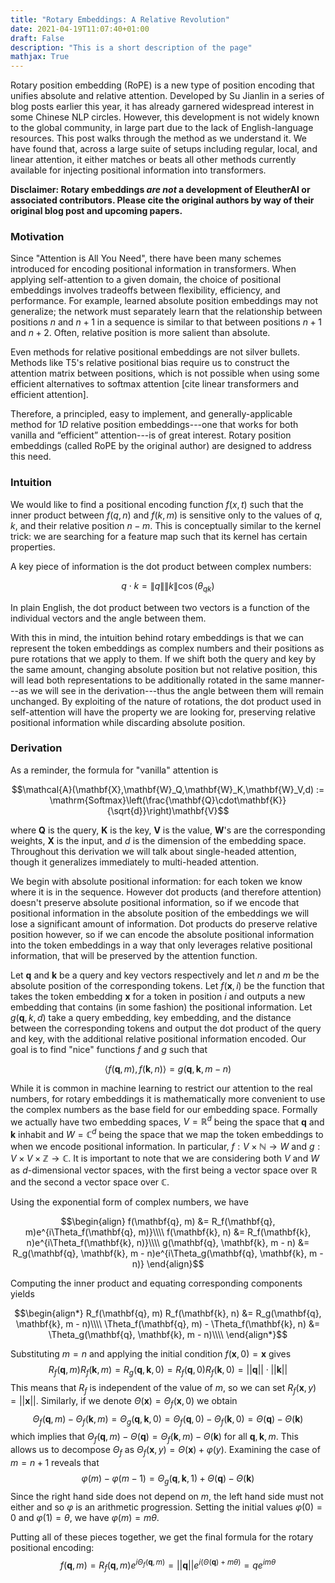 ```yaml
---
title: "Rotary Embeddings: A Relative Revolution"
date: 2021-04-19T11:07:40+01:00
draft: False
description: "This is a short description of the page"
mathjax: True
---
```


Rotary position embedding (RoPE) is a new type of position encoding that unifies absolute and relative attention. Developed by Su Jianlin in a series of blog posts earlier this year, it has already garnered widespread interest in some Chinese NLP circles. However, this development is not widely known to the global community, in large part due to the lack of English-language resources. This post walks through the method as we understand it. We have found that, across a large suite of setups including regular, local, and linear attention, it either matches or beats all other methods currently available for injecting positional information into transformers.

**Disclaimer: Rotary embeddings *are not* a development of EleutherAI or associated contributors. Please cite the original authors by way of their original blog post and upcoming papers.**

### Motivation

Since "Attention is All You Need", there have been many schemes introduced for encoding positional information in transformers. When applying self-attention to a given domain, the choice of positional embeddings involves tradeoffs between flexibility, efficiency, and performance. For example, learned absolute position embeddings may not generalize; the network must separately learn that the relationship between positions $n$ and $n+1$ in a sequence is similar to that between positions $n+1$ and $n+2$. Often, relative position is more salient than absolute. 

Even methods for relative positional embeddings are not silver bullets. Methods like T5's relative positional bias require us to construct the attention matrix between positions, which is not possible when using some efficient alternatives to softmax attention [cite linear transformers and efficient attention].

Therefore, a principled, easy to implement, and generally-applicable method for $1D$ relative position embeddings---one that works for both vanilla and “efficient” attention---is of great interest. Rotary position embeddings (called RoPE by the original author) are designed to address this need.

### Intuition

We would like to find a positional encoding function $f(x, t)$ such that the inner product between $f(q, n)$ and $f(k, m)$ is sensitive only to the values of $q$, $k$, and their relative position $n-m$. This is conceptually similar to the kernel trick: we are searching for a feature map such that its kernel has certain properties.

A key piece of information is the dot product between complex numbers:

$$q \cdot k = \lVert q\rVert \lVert k\rVert \cos\left(\theta_{qk}\right)$$

In plain English, the dot product between two vectors is a function of the individual vectors and the angle between them.

With this in mind, the intuition behind rotary embeddings is that we can represent the token embeddings as complex numbers and their positions as pure rotations that we apply to them. If we shift both the query and key by the same amount, changing absolute position but not relative position, this will lead both representations to be additionally rotated in the same manner---as we will see in the derivation---thus the angle between them will remain unchanged. By exploiting of the nature of rotations, the dot product used in self-attention will have the property we are looking for, preserving relative positional information while discarding absolute position.

### Derivation

As a reminder, the formula for "vanilla" attention is

$$\mathcal{A}(\mathbf{X},\mathbf{W}_Q,\mathbf{W}_K,\mathbf{W}_V,d) := \mathrm{Softmax}\left(\frac{\mathbf{Q}\cdot\mathbf{K}}{\sqrt{d}}\right)\mathbf{V}$$

where $\mathbf{Q}$ is the query, $\mathbf{K}$ is the key, $\mathbf{V}$ is the value, $\mathbf{W}$'s are the corresponding weights, $\mathbf{X}$ is the input, and $d$ is the dimension of the embedding space. Throughout this derivation we will talk about single-headed attention, though it generalizes immediately to multi-headed attention.

We begin with absolute positional information: for each token we know where it is in the sequence. However dot products (and therefore attention) doesn't preserve absolute positional information, so if we encode that positional information in the absolute position of the embeddings we will lose a significant amount of information. Dot products do preserve relative position however, so if we can encode the absolute positional information into the token embeddings in a way that only leverages relative positional information, that will be preserved by the attention function.

Let $\mathbf{q}$ and $\mathbf{k}$ be a query and key vectors respectively and let $n$ and $m$ be the absolute position of the corresponding tokens. Let $f(\mathbf{x}, i)$ be the function that takes the token embedding $\mathbf{x}$ for a token in position $i$ and outputs a new embedding that contains (in some fashion) the positional information. Let $g(\mathbf{q}, k, d)$ take a query embedding, key embedding, and the distance between the corresponding tokens and output the dot product of the query and key, with the additional relative positional information encoded. Our goal is to find "nice" functions $f$ and $g$ such that

$$\langle f(\mathbf{q}, m),f(\mathbf{k},n) \rangle = g(\mathbf{q}, \mathbf{k}, m - n)$$

While it is common in machine learning to restrict our attention to the real numbers, for rotary embeddings it is mathematically more convenient to use the complex numbers as the base field for our embedding space. Formally we actually have two embedding spaces, $V=\mathbb{R}^d$ being the space that $\mathbf{q}$ and $\mathbf{k}$ inhabit and $W=\mathbb{C}^d$ being the space that we map the token embeddings to when we encode positional information. In particular, $f:V\times\mathbb{N}\to W$ and $g:V\times V\times\mathbb{Z}\to\mathbb{C}$. It is important to note that we are considering both $V$ and $W$ as $d$-dimensional vector spaces, with the first being a vector space over $\mathbb{R}$ and the second a vector space over $\mathbb{C}$.

Using the exponential form of complex numbers, we have

$$\begin{align}
    f(\mathbf{q}, m) &= R_f(\mathbf{q}, m)e^{i\Theta_f(\mathbf{q}, m)}\\\\
    f(\mathbf{k}, n) &= R_f(\mathbf{k}, n)e^{i\Theta_f(\mathbf{k}, n)}\\\\
    g(\mathbf{q}, \mathbf{k}, m - n) &= R_g(\mathbf{q}, \mathbf{k}, m - n)e^{i\Theta_g(\mathbf{q}, \mathbf{k}, m - n)}
\end{align}$$

Computing the inner product and equating corresponding components yields

$$\begin{align*}
    R_f(\mathbf{q}, m) R_f(\mathbf{k}, n) &= R_g(\mathbf{q}, \mathbf{k}, m - n)\\\\
    \Theta_f(\mathbf{q}, m) - \Theta_f(\mathbf{k}, n) &= \Theta_g(\mathbf{q}, \mathbf{k}, m - n)\\\\
\end{align*}$$

Substituting $m=n$ and applying the initial condition $f(\mathbf{x}, 0) = \mathbf{x}$ gives
$$R_f(\mathbf{q}, m) R_f(\mathbf{k}, m) = R_g(\mathbf{q}, \mathbf{k}, 0) = R_f(\mathbf{q}, 0) R_f(\mathbf{k}, 0) = ||\mathbf{q}||\cdot||\mathbf{k}||$$ This means that $R_f$ is independent of the value of $m$, so we can set $R_f(\mathbf{x}, y) = ||\mathbf{x}||$. Similarly, if we denote $\Theta(\mathbf{x}) = \Theta_f(\mathbf{x}, 0)$ we obtain $$\Theta_f(\mathbf{q}, m) - \Theta_f(\mathbf{k}, m) = \Theta_g(\mathbf{q}, \mathbf{k}, 0) = \Theta_f(\mathbf{q}, 0) - \Theta_f(\mathbf{k}, 0) = \Theta(\mathbf{q}) - \Theta(\mathbf{k})$$ which implies that $\Theta_f(\mathbf{q}, m) - \Theta(\mathbf{q}) = \Theta_f(\mathbf{k}, m) - \Theta(\mathbf{k})$ for all $\mathbf{q},\mathbf{k},m$. This allows us to decompose $\Theta_f$ as $\Theta_f(\mathbf{x}, y) = \Theta(\mathbf{x}) + \varphi(y)$. Examining the case of $m = n + 1$ reveals that $$\varphi(m) - \varphi(m-1) = \Theta_g(\mathbf{q}, \mathbf{k}, 1) + \Theta(\mathbf{q}) - \Theta(\mathbf{k})$$ Since the right hand side does not depend on $m$, the left hand side must not either and so $\varphi$ is an arithmetic progression. Setting the initial values $\varphi(0)=0$ and $\varphi(1)=\theta$, we have $\varphi(m)=m\theta$.

Putting all of these pieces together, we get the final formula for the rotary positional encoding:
$$f(\mathbf{q}, m) = R_f(\mathbf{q}, m)e^{i\Theta_f(\mathbf{q}, m)}=||\mathbf{q}||e^{i(\Theta(\mathbf{q})+m\theta)} = qe^{im\theta}$$